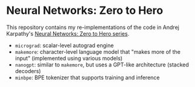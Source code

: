 # Neural Networks: Zero to Hero
This repository contains my re-implementations of the code in Andrej Karpathy's [Neural Networks: Zero to Hero series](https://www.youtube.com/watch?v=VMj-3S1tku0&list=PLAqhIrjkxbuWI23v9cThsA9GvCAUhRvKZ&index=1).

- `micrograd`: scalar-level autograd engine
- `makemore`: character-level language model that "makes more of the input" (implemented using various models)
- `nanogpt`: similar to `makemore`, but uses a GPT-like architecture (stacked decoders)
- `minbpe`: BPE tokenizer that supports training and inference